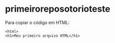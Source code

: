 # primeiroreposotorioteste

Para copiar o código em HTML:
```
<html>
<h1>Meu primeiro arquivo HTML</h1>
